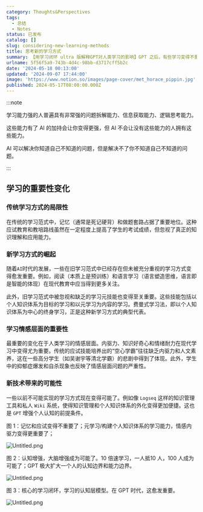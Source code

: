 ```yaml
---
category: Thoughts&Perspectives
tags:
  - 总结
  - Notes
status: 已发布
catalog: []
slug: considering-new-learning-methods
title: 思考新的学习方式
summary: 【用学习闭环 ultra 版解释GPT对人类学习的影响】GPT 之后，有些学习变得不重要了，有些学习变得更重要了，有些学习从不可能变成可能了。
urlname: 5f56f5a9-743b-4d4c-98bb-d3717cff5b2c
date: '2024-05-18 00:13:00'
updated: '2024-09-07 17:44:00'
image: 'https://www.notion.so/images/page-cover/met_horace_pippin.jpg'
published: 2024-05-17T08:00:00.000Z
---
```


:::note


学习能力强的人普遍具有非常强的问题拆解能力、信息获取能力、逻辑思考能力。


这些能力有了 AI 的加持会让你变得更强，但 AI 不会让没有这些能力的人拥有这些能力。


AI 可以解决你知道自己不知道的问题，但是解决不了你不知道自己不知道的问题。


:::


## 学习的重要性变化


### 传统学习方式的局限性


在传统的学习范式中，记忆（通常是死记硬背）和做题套路占据了重要地位。这种应试教育和教培路线虽然在一定程度上提高了学生的考试成绩，但忽视了真正的知识理解和应用能力。


### 新学习方式的崛起


随着`AI`时代的发展，一些在旧学习范式中已经存在但未被充分重视的学习方式变得愈发重要。例如，阅读（本质上是预训练）和语言学习（语言塑造思维，语言即是智能的体现）在现代教育中应当得到更多关注。


此外，旧学习范式中被忽视和缺乏的学习元技能也变得至关重要。这些技能包括以个人知识体系为目标的学习和以元学习为内容的学习。费曼式学习法，即以个人知识体系为中心的终身学习，正是这种新学习方式的典型代表。


### 学习情感层面的重要性


最重要的变化在于人类学习的情感层面。内驱力、知识好奇心和情绪耐力在现代学习中变得尤为重要。传统的应试技能培养出的“空心学霸”往往缺乏内驱力和人文素养，这在一些高分学生（如吴谢宇等清北学霸）的悲剧中得到了体现。此外，学生中的抑郁症爆发和自杀现象也反映了情感层面问题的严重性。


### 新技术带来的可能性


一些以前不可能实现的学习方式现在变得可能了。例如像 `Logseq` 这样的知识管理工具和私人 `Wiki` 系统，使得知识管理和个人知识体系的外化变得更加便捷。这也是 `GPT` 增强个人认知的前提条件。


图 1：记忆和应试变得不重要了；元学习/构建个人知识体系的学习能力，情感内驱力变得更重要了；


![Untitled.png](https://prod-files-secure.s3.us-west-2.amazonaws.com/5d24fe63-e567-4804-86f9-9fdc62e13082/a8319b77-00b3-43d9-9f99-e58187f20cfe/Untitled.png?X-Amz-Algorithm=AWS4-HMAC-SHA256&X-Amz-Content-Sha256=UNSIGNED-PAYLOAD&X-Amz-Credential=ASIAZI2LB4667WE52KEZ%2F20250328%2Fus-west-2%2Fs3%2Faws4_request&X-Amz-Date=20250328T053947Z&X-Amz-Expires=3600&X-Amz-Security-Token=IQoJb3JpZ2luX2VjEO7%2F%2F%2F%2F%2F%2F%2F%2F%2F%2FwEaCXVzLXdlc3QtMiJIMEYCIQDrRXDfh6fY%2B3UT9IQ7GaVLqycXP631iFlpGqMPUm1nfwIhALkkWL9KtqIN%2FQvWgFJFbWJgZl9JCV1sU217B8d7Ct0jKv8DCFcQABoMNjM3NDIzMTgzODA1Igy1%2BPcEgkZPSypP9TQq3AMXcSGtbVSV14iA6V8RdB4DNl2qAGUD9E9tXFbeDT%2FVZ83qDX1xPTQ1Z13Pq6JFSO64lOMbrlnDQOZQ1Ww7%2BeWXA5irbj2DOg0argJxHq3t7zOyC9LWJz8p2h4SFMLqPSbGwO5csecHsD98Jf0BOH7h6Z93wLN1UeTgyCNUan7GMMnDE9k57MXzUjYUMs50WvOY0nmjHFEcjFjOZ0wlveeR4UQ%2FDoAfYUHDrufYJkUML%2BnmK7UiKD4pNwZvQtLJrhQxU0wHGJcYvQp3PY3S54cnhLqolHSe2DJTKjT1ahWBibsN9H9ZwZ7gjbDFataDl4dPszdZ7nAas3%2FIYcGyAkiP%2FGWSEsJbEhyfM3p%2F6J666GPVoC0UJ%2BNBxoJ0jm0rpmmGMpPbHsW3CozwvlFqx4P2xPWTxyuYraslMk32btrVSPmdsKG9SnwV3iOAwNSNW4%2F2Ng%2BSGC5Csjvos%2FNHFEdDOiuAZ8W%2BSKMhX4MTf0NwDtd4EkuQn%2FKpPsyAx9gtglyCfHlGNfjK%2FMjkEgihNY8aETMfTjFYg%2F39pd%2FyGxeXdbE9oXLdNAYonYquvNZr1Uf1wYW7A6PrGs7hixzFFZxHOpnQB98ULpu1nXIBTCqFfzMxYV5omt2Sw96nQjDy55i%2FBjqkAdgd0QnN4Ad2eZxOg1hoJWNe3LCg5sO%2FO8OT77Nfa%2FbTGSVkaTvdt8TadsvuEuRVxcHHlrVjxXBqK%2F8X07zD76v9g%2B%2B3nIjE%2Bt2DiE8%2BdaTF2tJt9kmdmM8xqkByJbmeunG4S%2FZMn2Q4oVs9qOknmA%2FC%2F6AiHLsbXVCGLdFBwKh%2B9YLiU1BihXJS%2FXJ%2BjZFFUTYh40et9aMbB1H0pFRcpE75TfwU&X-Amz-Signature=a2c3f8a680ea73fa10d16ceebd249a2fbdbc15d459c9e3b1d036433a05c6a92b&X-Amz-SignedHeaders=host&x-id=GetObject)


图 2：认知增强，大脑增强成为可能了。10 倍速学习，一人抵10 人，100 人成为可能了；GPT 极大扩大一个人的认知边界和能力边界。


![Untitled.png](https://prod-files-secure.s3.us-west-2.amazonaws.com/5d24fe63-e567-4804-86f9-9fdc62e13082/e195b372-4d2b-479c-9e75-1be4e2c1412e/Untitled.png?X-Amz-Algorithm=AWS4-HMAC-SHA256&X-Amz-Content-Sha256=UNSIGNED-PAYLOAD&X-Amz-Credential=ASIAZI2LB4667WE52KEZ%2F20250328%2Fus-west-2%2Fs3%2Faws4_request&X-Amz-Date=20250328T053947Z&X-Amz-Expires=3600&X-Amz-Security-Token=IQoJb3JpZ2luX2VjEO7%2F%2F%2F%2F%2F%2F%2F%2F%2F%2FwEaCXVzLXdlc3QtMiJIMEYCIQDrRXDfh6fY%2B3UT9IQ7GaVLqycXP631iFlpGqMPUm1nfwIhALkkWL9KtqIN%2FQvWgFJFbWJgZl9JCV1sU217B8d7Ct0jKv8DCFcQABoMNjM3NDIzMTgzODA1Igy1%2BPcEgkZPSypP9TQq3AMXcSGtbVSV14iA6V8RdB4DNl2qAGUD9E9tXFbeDT%2FVZ83qDX1xPTQ1Z13Pq6JFSO64lOMbrlnDQOZQ1Ww7%2BeWXA5irbj2DOg0argJxHq3t7zOyC9LWJz8p2h4SFMLqPSbGwO5csecHsD98Jf0BOH7h6Z93wLN1UeTgyCNUan7GMMnDE9k57MXzUjYUMs50WvOY0nmjHFEcjFjOZ0wlveeR4UQ%2FDoAfYUHDrufYJkUML%2BnmK7UiKD4pNwZvQtLJrhQxU0wHGJcYvQp3PY3S54cnhLqolHSe2DJTKjT1ahWBibsN9H9ZwZ7gjbDFataDl4dPszdZ7nAas3%2FIYcGyAkiP%2FGWSEsJbEhyfM3p%2F6J666GPVoC0UJ%2BNBxoJ0jm0rpmmGMpPbHsW3CozwvlFqx4P2xPWTxyuYraslMk32btrVSPmdsKG9SnwV3iOAwNSNW4%2F2Ng%2BSGC5Csjvos%2FNHFEdDOiuAZ8W%2BSKMhX4MTf0NwDtd4EkuQn%2FKpPsyAx9gtglyCfHlGNfjK%2FMjkEgihNY8aETMfTjFYg%2F39pd%2FyGxeXdbE9oXLdNAYonYquvNZr1Uf1wYW7A6PrGs7hixzFFZxHOpnQB98ULpu1nXIBTCqFfzMxYV5omt2Sw96nQjDy55i%2FBjqkAdgd0QnN4Ad2eZxOg1hoJWNe3LCg5sO%2FO8OT77Nfa%2FbTGSVkaTvdt8TadsvuEuRVxcHHlrVjxXBqK%2F8X07zD76v9g%2B%2B3nIjE%2Bt2DiE8%2BdaTF2tJt9kmdmM8xqkByJbmeunG4S%2FZMn2Q4oVs9qOknmA%2FC%2F6AiHLsbXVCGLdFBwKh%2B9YLiU1BihXJS%2FXJ%2BjZFFUTYh40et9aMbB1H0pFRcpE75TfwU&X-Amz-Signature=0c121e26ba429fbb1e77e0913d999512edd08686c743c20f79c4b78f3476094b&X-Amz-SignedHeaders=host&x-id=GetObject)


图 3：核心的学习闭环，学习的认知层模型。在 GPT 时代，这愈发重要。


![Untitled.png](https://prod-files-secure.s3.us-west-2.amazonaws.com/5d24fe63-e567-4804-86f9-9fdc62e13082/57f2a38d-97b9-407e-baa1-8fecb8348e87/Untitled.png?X-Amz-Algorithm=AWS4-HMAC-SHA256&X-Amz-Content-Sha256=UNSIGNED-PAYLOAD&X-Amz-Credential=ASIAZI2LB4667WE52KEZ%2F20250328%2Fus-west-2%2Fs3%2Faws4_request&X-Amz-Date=20250328T053947Z&X-Amz-Expires=3600&X-Amz-Security-Token=IQoJb3JpZ2luX2VjEO7%2F%2F%2F%2F%2F%2F%2F%2F%2F%2FwEaCXVzLXdlc3QtMiJIMEYCIQDrRXDfh6fY%2B3UT9IQ7GaVLqycXP631iFlpGqMPUm1nfwIhALkkWL9KtqIN%2FQvWgFJFbWJgZl9JCV1sU217B8d7Ct0jKv8DCFcQABoMNjM3NDIzMTgzODA1Igy1%2BPcEgkZPSypP9TQq3AMXcSGtbVSV14iA6V8RdB4DNl2qAGUD9E9tXFbeDT%2FVZ83qDX1xPTQ1Z13Pq6JFSO64lOMbrlnDQOZQ1Ww7%2BeWXA5irbj2DOg0argJxHq3t7zOyC9LWJz8p2h4SFMLqPSbGwO5csecHsD98Jf0BOH7h6Z93wLN1UeTgyCNUan7GMMnDE9k57MXzUjYUMs50WvOY0nmjHFEcjFjOZ0wlveeR4UQ%2FDoAfYUHDrufYJkUML%2BnmK7UiKD4pNwZvQtLJrhQxU0wHGJcYvQp3PY3S54cnhLqolHSe2DJTKjT1ahWBibsN9H9ZwZ7gjbDFataDl4dPszdZ7nAas3%2FIYcGyAkiP%2FGWSEsJbEhyfM3p%2F6J666GPVoC0UJ%2BNBxoJ0jm0rpmmGMpPbHsW3CozwvlFqx4P2xPWTxyuYraslMk32btrVSPmdsKG9SnwV3iOAwNSNW4%2F2Ng%2BSGC5Csjvos%2FNHFEdDOiuAZ8W%2BSKMhX4MTf0NwDtd4EkuQn%2FKpPsyAx9gtglyCfHlGNfjK%2FMjkEgihNY8aETMfTjFYg%2F39pd%2FyGxeXdbE9oXLdNAYonYquvNZr1Uf1wYW7A6PrGs7hixzFFZxHOpnQB98ULpu1nXIBTCqFfzMxYV5omt2Sw96nQjDy55i%2FBjqkAdgd0QnN4Ad2eZxOg1hoJWNe3LCg5sO%2FO8OT77Nfa%2FbTGSVkaTvdt8TadsvuEuRVxcHHlrVjxXBqK%2F8X07zD76v9g%2B%2B3nIjE%2Bt2DiE8%2BdaTF2tJt9kmdmM8xqkByJbmeunG4S%2FZMn2Q4oVs9qOknmA%2FC%2F6AiHLsbXVCGLdFBwKh%2B9YLiU1BihXJS%2FXJ%2BjZFFUTYh40et9aMbB1H0pFRcpE75TfwU&X-Amz-Signature=de34cb6d7234399842dc8f7cf32a2385ae9cc4e231c3f5c2bdf5cec8ab90e6d1&X-Amz-SignedHeaders=host&x-id=GetObject)

